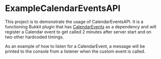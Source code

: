 # ExampleCalendarEventsAPI

This project is to demonstrate the usage of CalendarEventsAPI. It is a functioning Bukkit plugin that has [CalendarEvents] as a dependency and will register a Calendar event to get called 2 minutes after server start and on two other hardcoded timings.

As an example of how to listen for a CalendarEvent, a message will be printed to the console from a listener when the custom event is called.


[CalendarEvents]: https://github.com/NiklasEi/CalendarEvents